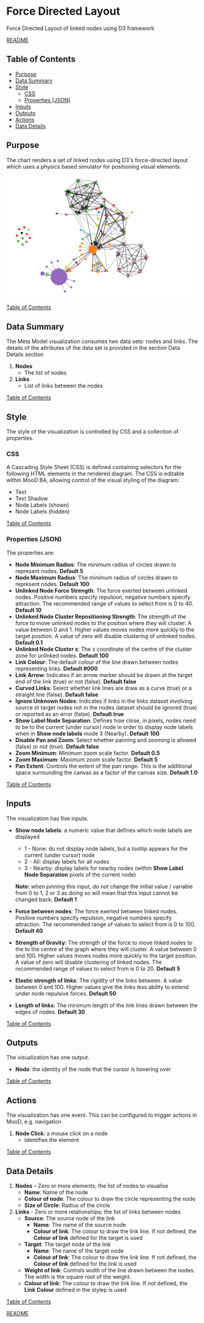 # Force Directed Layout

Force Directed Layout of linked nodes using D3 framework

[README](../../README.md)

## Table of Contents

* [Purpose](#purpose)
* [Data Summary](#data-summary)
* [Style](#style)
  * [CSS](#css)
  * [Properties (JSON)](#properties-json)
* [Inputs](#inputs)
* [Outputs](#outputs)
* [Actions](#actions)
* [Data Details](#data-details)

## Purpose

The chart renders a set of linked nodes using D3's force-directed layout which uses a physics based simulator for positioning visual elements.

[![Directed Force Layout](images/force-directed-example.png "D3 Force Directed Layout")](https://www.d3indepth.com/force-layout/)

[Table of Contents](#table-of-contents)

## Data Summary

The Meta Model visualization consumes two data sets: nodes and links. The details of the attributes of the data set is provided in the section Data Details section

1. __Nodes__
    * The list of nodes
1. __Links__
    * List of links between the nodes

[Table of Contents](#table-of-contents)

## Style

The style of the visualization is controlled by CSS and a collection of properties.

### CSS

A Cascading Style Sheet (CSS) is defined containing selectors for the following HTML elements in the rendered diagram. The CSS is editable within MooD BA, allowing control of the visual styling of the diagram:

* Text
* Text Shadow
* Node Labels (shown)
* Node Labels (hidden)

[Table of Contents](#table-of-contents)

### Properties (JSON)

The properties are:

* __Node Minimum Radius__: The minimum radius of circles drawn to represent nodes. __Default 5__
* __Node Maximum Radius__: The minimum radius of circles drawn to represent nodes. __Default 100__
* __Unlinked Node Force Strength__: The force exerted between unlinked nodes. Positive numbers specify repulsion, negative numbers specify attraction. The recommended range of values to select from is 0 to 40. __Default 10__
* __Unlinked Node Cluster Repositioning Strength__: The strength of the force to move unlinked nodes to the position where they will cluster. A value between 0 and 1. Higher values moves nodes more quickly to the target position. A value of zero will disable clustering of unlinked nodes. __Default 0.1__
* __Unlinked Node Cluster x__: The x coordinate of the centre of the cluster zone for unlinked nodes. __Default 100__
* __Link Colour__: The default colour of the line drawn between nodes representing links. __Default #000__
* __Link Arrow__: Indicates if an arrow marker should be drawn at the target end of the link (true) or not (false). __Default false__
* __Curved Links__: Select whether link lines are draw as a curve (true) or a straight line (false). __Default false__
* __Ignore Unknown Nodes__: Indicates if links in the links dataset involving source ot target nodes not in the nodes dataset should be ignored (true) or reported as an error (false). __Default true__
* __Show Label Node Separation__: Defines how close, in pixels, nodes need to be to the current (under cursor) node in order to display node labels when in __Show node labels__ mode 3 (Nearby). __Default 100__
* __Disable Pan and Zoom__: Select whether panning and zooming is allowed (false) or not (true). __Default false__
* __Zoom Minimum__: Minimum zoom scale factor. __Default 0.5__
* __Zoom Maximum__: Maximum zoom scale factor. __Default 5__
* __Pan Extent__: Controls the extent of the pan range. This is the additional space surrounding the canvas as a factor of the canvas size. __Default 1.0__

[Table of Contents](#table-of-contents)

## Inputs

The visualization has five inputs.

* __Show node labels__: a numeric value that defines which node labels are displayed
  * 1 - None: do not display node labels, but a tooltip appears for the current (under cursor) node
  * 2 - All: display labels for all nodes
  * 3 - Nearby: display labels for nearby nodes (within __Show Label Node Separation__ pixels of the current node)

  __Note:__ when pinning this input, do not change the initial value / variable from 0 to 1, 2 or 3 as doing so will mean that this input cannot be changed back. __Default 1__

* __Force between nodes__: The force exerted between linked nodes. Positive numbers specify repulsion, negative numbers specify attraction. The recommended range of values to select from is 0 to 100. __Default 40__

* __Strength of Gravity__: The strength of the force to move linked nodes to the to the centre of the graph where they will cluster. A value between 0 and 100. Higher values moves nodes more quickly to the target position. A value of zero will disable clustering of linked nodes. The recommended range of values to select from is 0 to 20. __Default 5__

* __Elastic strength of links__: The rigidity of the links between.  A value between 0 and 100. Higher values give the links less ability to extend under node repulsive forces. __Default 50__

* __Length of links__: The minimum length of the link lines drawn between the edges of nodes. __Default 30__

[Table of Contents](#table-of-contents)

## Outputs

The visualization has one output.

* __Node__: the identity of the node that the cursor is hovering over

[Table of Contents](#table-of-contents)

## Actions

The visualization has one event. This can be configured to trigger actions in MooD, e.g. navigation

1. __Node Click__: a mouse click on a node
    * Identifies the element

[Table of Contents](#table-of-contents)

## Data Details

1. __Nodes__ – Zero or more elements; the list of nodes to visualise
    * __Name__: Name of the node
    * __Colour of node__: The colour to draw the circle representing the node
    * __Size of Circle__: Radius of the circle
1. __Links__ - Zero or more relationships; the list of links between nodes
    * __Source__: The source node of the link
        * __Name__: The name of the source node
        * __Colour of link__: The colour to draw the link line. If not defined, the __Colour of link__ defined for the target is used
    * __Target__: The target node of the link
        * __Name__: The name of the target node
        * __Colour of link__: The colour to draw the link line. If not defined, the __Colour of link__ defined for the link is used
    * __Weight of link__: Controls width of the line drawn between the nodes. The width is the square root of the weight.
    * __Colour of link__: The colour to draw the link line. If not defined, the __Link Colour__ defined in the stylep is used

[Table of Contents](#table-of-contents)

[README](../../README.md)
